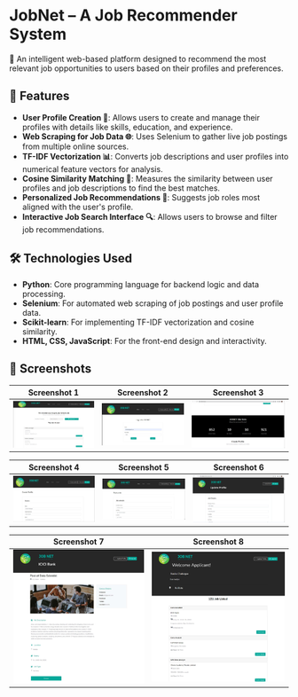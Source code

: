 # **JobNet – A Job Recommender System**

🚀 An intelligent web-based platform designed to recommend the most relevant job opportunities to users based on their profiles and preferences.

## 📌 Features

- **User Profile Creation 👤**: Allows users to create and manage their profiles with details like skills, education, and experience.
- **Web Scraping for Job Data 🌐**: Uses Selenium to gather live job postings from multiple online sources.
- **TF-IDF Vectorization 📊**: Converts job descriptions and user profiles into numerical feature vectors for analysis.
- **Cosine Similarity Matching 📏**: Measures the similarity between user profiles and job descriptions to find the best matches.
- **Personalized Job Recommendations 🎯**: Suggests job roles most aligned with the user's profile.
- **Interactive Job Search Interface 🔍**: Allows users to browse and filter job recommendations.

## 🛠️ Technologies Used

- **Python**: Core programming language for backend logic and data processing.
- **Selenium**: For automated web scraping of job postings and user profile data.
- **Scikit-learn**: For implementing TF-IDF vectorization and cosine similarity.
- **HTML, CSS, JavaScript**: For the front-end design and interactivity.

## 📸 Screenshots  

| Screenshot 1 | Screenshot 2 | Screenshot 3 |
|--------------|--------------|--------------|
| ![Screenshot 1](assets/1.png) | ![Screenshot 2](assets/2.png) | ![Screenshot 3](assets/3.png) |

| Screenshot 4 | Screenshot 5 | Screenshot 6 |
|--------------|--------------|--------------|
| ![Screenshot 4](assets/4.png) | ![Screenshot 5](assets/5.png) | ![Screenshot 6](assets/6.png) |

| Screenshot 7 | Screenshot 8 |
|--------------|--------------|
| ![Screenshot 7](assets/7.png) | ![Screenshot 8](assets/8.png) |
